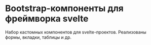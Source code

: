# Bootstrap-компоненты для фреймворка svelte

Набор кастомных компонентов для svelte-проектов. Реализованы формы, вкладки, таблицы и др.
